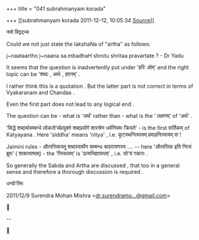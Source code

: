 +++
title = "041 subrahmanyam korada"

+++
[[subrahmanyam korada	2011-12-12, 10:05:34 [Source](https://groups.google.com/g/bvparishat/c/4Sf6qYT0uh4)]]



नमो विद्वद्भ्यः  
  
  

Could we not just state the lakshaNa of "artha" as follows:

  

j\~naataartho j\~naana sa.mbadhaH shrotu shritaa pravartate ? - Dr Yadu  
  
It seems that the question is inadvertently put under 'हरिः ओम्’ and the right topic can be 'शब्दः , अर्थः , ज्ञानम्’ .  
  
I rather think this is a quotation . But the latter part is not correct in terms of Vyakaranam and Chandas .  
  
Even the first part does not lead to any logical end .  
  
The question can be - what is 'अर्थ’ rather than - what is the ’ लक्षणम्’ of 'अर्थ’ .  

  
’सिद्धे शब्दार्थसम्बन्धे लोकतो’र्थप्रयुक्ते शब्दप्रयोगे शास्त्रेण धर्मनियमः क्रियते’ - is the first वार्तिकम् of Katyayana . Here 'siddha' means 'nitya' , i.e. कूटस्थनित्यत्वम् प्रवाहनित्यत्वम् वा !  
  
Jaimini rules - औत्पत्तिकस्तु शब्दस्यार्थेन सम्बन्धः बादरायणस्य .... -- here 'औत्पत्तिक इति नित्यं ब्रूमः’ ( शाबरभाष्यम्) - the ’नित्यत्वम्’
is 'प्रत्यभिज्ञारूपम्’ , i.e. सो’यं गकारः .  
  
So generally the Sabda and Artha are discussed , that too in a general sense and therefore a thorough discussion is required .  
  
धन्यो’स्मि  
  
  
  
  
  
  

2011/12/9 Surendra Mohan Mishra \<[dr.surendramo...@gmail.com]()\>



  
  
  
--  



